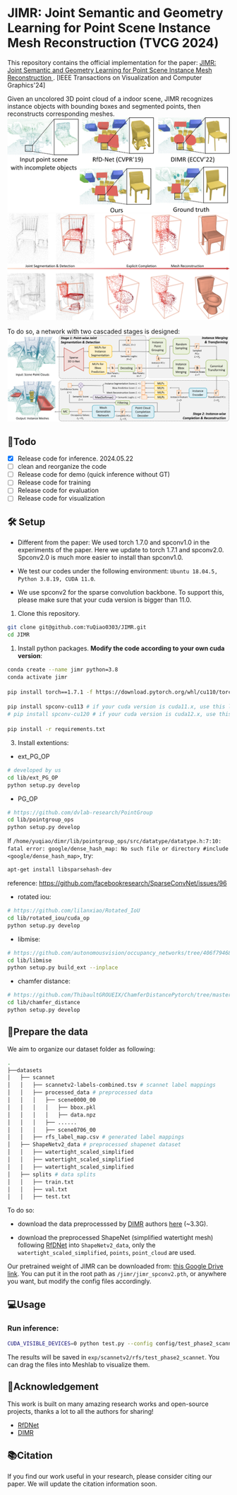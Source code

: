 # JIMR: Joint Semantic and Geometry Learning for Point Scene Instance Mesh Reconstruction (TVCG 2024)
This repository contains the official implementation for the paper: [JIMR: Joint Semantic and Geometry Learning for Point Scene Instance Mesh Reconstruction ](https://ieeexplore.ieee.org/document/10526474). [IEEE Transactions on Visualization and Computer Graphics'24]

Given an uncolored 3D point cloud of a indoor scene, JIMR recognizes instance objects with bounding boxes and segmented points, then reconstructs corresponding meshes.
![teaser](./assets/teaser.png)
![teaser](./assets/vis_pipeline.PNG)

To do so, a network with two cascaded stages is designed:
![teaser](./assets/network.PNG)

## 📝Todo
- [x] Release code for inference. 2024.05.22
- [ ] clean and reorganize the code
- [ ] Release code for demo (quick inference without GT)
- [ ] Release code for training
- [ ] Release code for evaluation
- [ ] Release code for visualization

## 🛠️ Setup
- Different from the paper: We used torch 1.7.0 and spconv1.0 in the experiments of the paper. Here we update to torch 1.7.1 and spconv2.0. Spconv2.0 is much more easier to install than spconv1.0.

- We test our codes under the following environment: `Ubuntu 18.04.5, Python 3.8.19, CUDA 11.0`.
- We use spconv2 for the sparse convolution backbone. To support this, please make sure that your cuda version is bigger than 11.0.

1. Clone this repository.
```bash
git clone git@github.com:YuQiao0303/JIMR.git
cd JIMR
```

1. Install python packages. **Modify the code according to your own cuda version**:
```bash
conda create --name jimr python=3.8
conda activate jimr

pip install torch==1.7.1 -f https://download.pytorch.org/whl/cu110/torch_stable.html # replace to your own cuda version

pip install spconv-cu113 # if your cuda version is cuda11.x, use this line
# pip install spconv-cu120 # if your cuda version is cuda12.x, use this line

pip install -r requirements.txt
```

3. Install extentions:
- ext_PG_OP
```bash
# developed by us
cd lib/ext_PG_OP
python setup.py develop
```
- PG_OP
```bash
# https://github.com/dvlab-research/PointGroup
cd lib/pointgroup_ops
python setup.py develop
```
If `/home/yuqiao/dimr/lib/pointgroup_ops/src/datatype/datatype.h:7:10: fatal error: google/dense_hash_map: No such file or directory
 #include <google/dense_hash_map>`, try:
 ```bash
 apt-get install libsparsehash-dev 
 ```
reference:  https://github.com/facebookresearch/SparseConvNet/issues/96

- rotated iou:
```bash
# https://github.com/lilanxiao/Rotated_IoU
cd lib/rotated_iou/cuda_op
python setup.py develop
```

- libmise:
```bash
# https://github.com/autonomousvision/occupancy_networks/tree/406f79468fb8b57b3e76816aaa73b1915c53ad22
cd lib/libmise
python setup.py build_ext --inplace
```

- chamfer distance: 
```bash
# https://github.com/ThibaultGROUEIX/ChamferDistancePytorch/tree/master/chamfer3D
cd lib/chamfer_distance
python setup.py develop
```

## 💾Prepare the data

We aim to organize our dataset folder as following:
```bash
.
├──datasets
│   ├── scannet
│   │   ├── scannetv2-labels-combined.tsv # scannet label mappings
│   │   ├── processed_data # preprocessed data
│   │   │   ├── scene0000_00 
│   │   │   │   ├── bbox.pkl
│   │   │   │   ├── data.npz
│   │   │   ├── ......
│   │   │   ├── scene0706_00
│   │   ├── rfs_label_map.csv # generated label mappings
│   ├── ShapeNetv2_data # preprocessed shapenet dataset
│   │   ├── watertight_scaled_simplified
│   │   ├── watertight_scaled_simplified
│   │   ├── watertight_scaled_simplified
│   ├── splits # data splits
│   │   ├── train.txt
│   │   ├── val.txt
│   │   ├── test.txt
```

To do so:
* download the data preprocesssed by [DIMR](https://github.com/ashawkey/dimr) authors [here](https://drive.google.com/file/d/1lJUWMQ2g-a1r2QGjawpgU3jVCCqF-DLO/view?usp=sharing) (~3.3G).


* download the preprocessed ShapeNet (simplified watertight mesh) following [RfDNet](https://github.com/GAP-LAB-CUHK-SZ/RfDNet) into `ShapeNetv2_data`, only the `watertight_scaled_simplified`, `points`, `point_cloud` are used.


Our pretrained weight of JIMR can be downloaded from: [this Google Drive link](https://drive.google.com/file/d/1fXYDLffHUC3egB8ZaUaWO8EeFfk093FI/view?usp=sharing). 
You can 
put it in the root path as ```/jimr/jimr_spconv2.pth```, or anywhere you want, but modify the config files accordingly.
## 💻Usage
### Run inference:
```bash
CUDA_VISIBLE_DEVICES=0 python test.py --config config/test_phase2_scannet.yaml
```
The results will be saved in ```exp/scannetv2/rfs/test_phase2_scannet```. You can drag the files into Meshlab to visualize them.

## 🎉Acknowledgement
This work is built on many amazing research works and open-source projects, thanks a lot to all the authors for sharing!
- [RfDNet](https://github.com/GAP-LAB-CUHK-SZ/RfDNet)
- [DIMR](https://github.com/ashawkey/dimr)


## 📚Citation
If you find our work useful in your research, please consider citing our paper. We will update the citation information soon.
<!-- ```
@ARTICLE{10526474,
  author={Yu, Qiao and Li, Xianzhi and Tang, Yuan and Xu, Jinfeng and Hu, Long and Hao, Yixue and Chen, Min},
  journal={IEEE Transactions on Visualization and Computer Graphics}, 
  title={JIMR: Joint Semantic and Geometry Learning for Point Scene Instance Mesh Reconstruction}, 
  year={2024},
  volume={},
  number={},
  pages={1-13},
  keywords={Task analysis;Three-dimensional displays;Semantics;Proposals;Instance segmentation;Shape;Point cloud compression;3D reconstruction;3 d scene understanding;instance mesh reconstruction},
  doi={10.1109/TVCG.2024.3398737}}

``` -->


